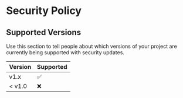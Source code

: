 # Security Policy

## Supported Versions

Use this section to tell people about which versions of your project are
currently being supported with security updates.

| Version | Supported          |
| ------- | ------------------ |
| v1.x    | :white_check_mark: |
| < v1.0  | :x:                |

<!-- ## Reporting a Vulnerability

Use this section to tell people how to report a vulnerability.

Tell them where to go, how often they can expect to get an update on a
reported vulnerability, what to expect if the vulnerability is accepted or
declined, etc.
-->

